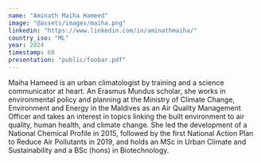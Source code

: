 ```yaml
---
name: "Aminath Maiha Hameed"
image: "@assets/images/maiha.png"
linkedin: "https://www.linkedin.com/in/aminathmaiha/"
country_iso: "ML"
year: 2024
timestamp: 60
presentation: "public/foobar.pdf"
---
```


Maiha Hameed is an urban climatologist by training and a science communicator at heart. An Erasmus Mundus scholar, she works in environmental policy and planning at the Ministry of Climate Change, Environment and Energy in the Maldives as an Air Quality Management Officer and takes an interest in topics linking the built environment to air quality, human health, and climate change. She led the development of a National Chemical Profile in 2015, followed by the first National Action Plan to Reduce Air Pollutants in 2019, and holds an MSc in Urban Climate and Sustainability and a BSc (hons) in Biotechnology.